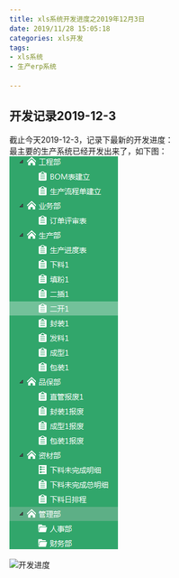 ```yaml
---
title: xls系统开发进度之2019年12月3日
date: 2019/11/28 15:05:18  
categories: xls开发
tags: 
- xls系统
- 生产erp系统  

---
```

## 开发记录2019-12-3
截止今天2019-12-3，记录下最新的开发进度：  
最主要的生产系统已经开发出来了，如下图：  
![系统导航](/img/xlsdh.png)

![开发进度](/img/xlskfjd.jpg)